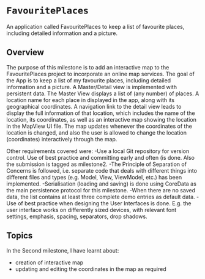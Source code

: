 # ``FavouritePlaces``

An application called FavouritePlaces to keep a list of favourite places, including detailed information and a picture.

## Overview

The purpose of this milestone is to add an interactive map to the FavouritePlaces project to incorporate an online map services.  The goal of the App is to keep a list of my favourite places, including detailed information and a picture. A Master/Detail view is implemented with persistent data. The Master View displays a list of (any number) of places. A location name for each place in displayed in the app, along with its geographical coordinates. A navigation link to the detail view leads to display the full information of that location, which includes the name of the location, its coordinates, as well as an interactive map showing the location in the MapView UI file. The map updates whenever the coordinates of the location is changed, and also the user is allowed to change the location (coordinates) interactively through the map.  

Other requirements covered were:
-Use a local Git repository for version control. Use of best practice and committing early and often (is done. Also the submission is tagged as milestone2.
-The Principle of Separation of Concerns is followed, i.e. separate code that deals with different things into different files and types (e.g. Model, View, ViewModel, etc.) has been implemented.
-Serialisation (loading and saving) is done using CoreData as the main persistence protocol for this milestone.
-When there are no saved data, the list contains at least three complete demo entries as default data.
-Use of best practice when designing the User Interfaces is done. E.g. the user interface works on differently sized devices, with relevant font settings, emphasis, spacing, separators, drop shadows.

## Topics

In the Second milestone, I have learnt about:
- creation of interactive map
- updating and editing the coordinates in the map as required






